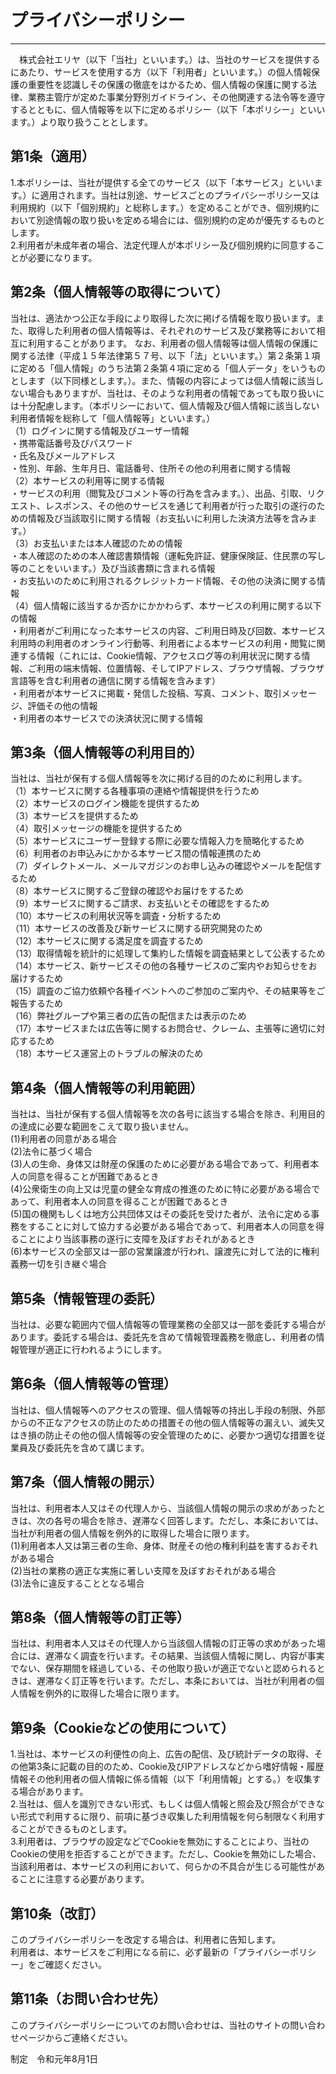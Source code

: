 # プライバシーポリシー  

--------------------
　株式会社エリヤ（以下「当社」といいます。）は、当社のサービスを提供するにあたり、サービスを使用する方（以下「利用者」といいます。）の個人情報保護の重要性を認識しその保護の徹底をはかるため、個人情報の保護に関する法律、業務主管庁が定めた事業分野別ガイドライン、その他関連する法令等を遵守するとともに、個人情報等を以下に定めるポリシー（以下「本ポリシー」といいます。）より取り扱うこととします。  

## 第1条（適用）  

1.本ポリシーは、当社が提供する全てのサービス（以下「本サービス」といいます。）に適用されます。当社は別途、サービスごとのプライバシーポリシー又は利用規約（以下「個別規約」と総称します。）を定めることができ、個別規約において別途情報の取り扱いを定める場合には、個別規約の定めが優先するものとします。  
2.利用者が未成年者の場合、法定代理人が本ポリシー及び個別規約に同意することが必要になります。  

## 第2条（個人情報等の取得について）  

当社は、適法かつ公正な手段により取得した次に掲げる情報を取り扱います。また、取得した利用者の個人情報等は、それぞれのサービス及び業務等において相互に利用することがあります。 なお、利用者の個人情報等は個人情報の保護に関する法律（平成１５年法律第５７号、以下「法」といいます。）第２条第１項に定める「個人情報」のうち法第２条第４項に定める「個人データ」をいうものとします（以下同様とします。）。また、情報の内容によっては個人情報に該当しない場合もありますが、当社は、そのような利用者の情報であっても取り扱いには十分配慮します。（本ポリシーにおいて、個人情報及び個人情報に該当しない利用者情報を総称して「個人情報等」といいます。）  
（1）ログインに関する情報及びユーザー情報  
・携帯電話番号及びパスワード  
・氏名及びメールアドレス  
・性別、年齢、生年月日、電話番号、住所その他の利用者に関する情報  
（2）本サービスの利用等に関する情報  
・サービスの利用（閲覧及びコメント等の行為を含みます。）、出品、引取、リクエスト、レスポンス、その他のサービスを通じて利用者が行った取引の遂行のための情報及び当該取引に関する情報（お支払いに利用した決済方法等を含みます。）  
（3）お支払いまたは本人確認のための情報  
・本人確認のための本人確認書類情報（運転免許証、健康保険証、住民票の写し等のことをいいます。）及び当該書類に含まれる情報  
・お支払いのために利用されるクレジットカード情報、その他の決済に関する情報  
（4）個人情報に該当するか否かにかかわらず、本サービスの利用に関する以下の情報  
・利用者がご利用になった本サービスの内容、ご利用日時及び回数、本サービス利用時の利用者のオンライン行動等、利用者による本サービスの利用・閲覧に関連する情報（これには、Cookie情報、アクセスログ等の利用状況に関する情報、ご利用の端末情報、位置情報、そしてIPアドレス、ブラウザ情報、ブラウザ言語等を含む利用者の通信に関する情報を含みます）  
・利用者が本サービスに掲載・発信した投稿、写真、コメント、取引メッセージ、評価その他の情報  
・利用者の本サービスでの決済状況に関する情報  

## 第3条（個人情報等の利用目的）  

当社は、当社が保有する個人情報等を次に掲げる目的のために利用します。  
（1）本サービスに関する各種事項の連絡や情報提供を行うため  
（2）本サービスのログイン機能を提供するため  
（3）本サービスを提供するため  
（4）取引メッセージの機能を提供するため  
（5）本サービスにユーザー登録する際に必要な情報入力を簡略化するため  
（6）利用者のお申込みにかかる本サービス間の情報連携のため  
（7）ダイレクトメール、メールマガジンのお申し込みの確認やメールを配信するため  
（8）本サービスに関するご登録の確認やお届けをするため  
（9）本サービスに関するご請求、お支払いとその確認をするため  
（10）本サービスの利用状況等を調査・分析するため  
（11）本サービスの改善及び新サービスに関する研究開発のため  
（12）本サービスに関する満足度を調査するため  
（13）取得情報を統計的に処理して集約した情報を調査結果として公表するため  
（14）本サービス、新サービスその他の各種サービスのご案内やお知らせをお届けするため  
（15）調査のご協力依頼や各種イベントへのご参加のご案内や、その結果等をご報告するため  
（16）弊社グループや第三者の広告の配信または表示のため  
（17）本サービスまたは広告等に関するお問合せ、クレーム、主張等に適切に対応するため  
（18）本サービス運営上のトラブルの解決のため  

## 第4条（個人情報等の利用範囲）  

当社は、当社が保有する個人情報等を次の各号に該当する場合を除き、利用目的の達成に必要な範囲をこえて取り扱いません。  
(1)利用者の同意がある場合  
(2)法令に基づく場合  
(3)人の生命、身体又は財産の保護のために必要がある場合であって、利用者本人の同意を得ることが困難であるとき  
(4)公衆衛生の向上又は児童の健全な育成の推進のために特に必要がある場合であって、利用者本人の同意を得ることが困難であるとき  
(5)国の機関もしくは地方公共団体又はその委託を受けた者が、法令に定める事務をすることに対して協力する必要がある場合であって、利用者本人の同意を得ることにより当該事務の遂行に支障を及ぼすおそれがあるとき  
(6)本サービスの全部又は一部の営業譲渡が行われ、譲渡先に対して法的に権利義務一切を引き継ぐ場合  

## 第5条（情報管理の委託）  

当社は、必要な範囲内で個人情報等の管理業務の全部又は一部を委託する場合があります。委託する場合は、委託先を含めて情報管理義務を徹底し、利用者の情報管理が適正に行われるようにします。  

## 第6条（個人情報等の管理）  

当社は、個人情報等へのアクセスの管理、個人情報等の持出し手段の制限、外部からの不正なアクセスの防止のための措置その他の個人情報等の漏えい、滅失又はき損の防止その他の個人情報等の安全管理のために、必要かつ適切な措置を従業員及び委託先を含めて講じます。  

## 第7条（個人情報の開示）  

当社は、利用者本人又はその代理人から、当該個人情報の開示の求めがあったときは、次の各号の場合を除き、遅滞なく回答します。ただし、本条においては、当社が利用者の個人情報を例外的に取得した場合に限ります。  
(1)利用者本人又は第三者の生命、身体、財産その他の権利利益を害するおそれがある場合  
(2)当社の業務の適正な実施に著しい支障を及ぼすおそれがある場合  
(3)法令に違反することとなる場合  

## 第8条（個人情報等の訂正等）  

当社は、利用者本人又はその代理人から当該個人情報の訂正等の求めがあった場合には、遅滞なく調査を行います。その結果、当該個人情報に関し、内容が事実でない、保存期間を経過している、その他取り扱いが適正でないと認められるときは、遅滞なく訂正等を行います。ただし、本条においては、当社が利用者の個人情報を例外的に取得した場合に限ります。  

## 第9条（Cookieなどの使用について）  

1.当社は、本サービスの利便性の向上、広告の配信、及び統計データの取得、その他第3条に記載の目的のため、Cookie及びIPアドレスなどから嗜好情報・履歴情報その他利用者の個人情報に係る情報（以下「利用情報」とする。）を収集する場合があります。  
2.当社は、個人を識別できない形式、もしくは個人情報と照会及び照合ができない形式で利用するに限り、前項に基づき収集した利用情報を何ら制限なく利用することができるものとします。  
3.利用者は、ブラウザの設定などでCookieを無効にすることにより、当社のCookieの使用を拒否することができます。ただし、Cookieを無効にした場合、当該利用者は、本サービスの利用において、何らかの不具合が生じる可能性があることに注意する必要があります。  

## 第10条（改訂）  

このプライバシーポリシーを改定する場合は、利用者に告知します。  
利用者は、本サービスをご利用になる前に、必ず最新の「プライバシーポリシー」をご確認ください。  

## 第11条（お問い合わせ先）  

このプライバシーポリシーについてのお問い合わせは、当社のサイトの問い合わせページからご連絡ください。  

制定　令和元年8月1日
